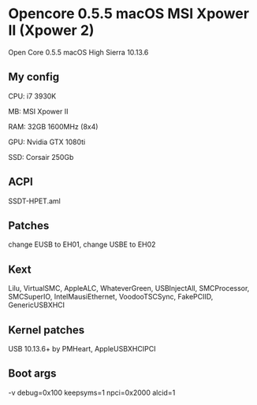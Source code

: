 # Opencore 0.5.5 macOS MSI Xpower II (Xpower 2)

Open Core 0.5.5
macOS High Sierra 10.13.6

## My config

CPU: i7 3930K

MB: MSI Xpower II

RAM: 32GB 1600MHz (8x4)

GPU: Nvidia GTX 1080ti

SSD: Corsair 250Gb

## ACPI
SSDT-HPET.aml

## Patches
change EUSB to EH01, change USBE to EH02

## Kext
Lilu, VirtualSMC, AppleALC, WhateverGreen, USBInjectAll, SMCProcessor, SMCSuperIO, IntelMausiEthernet, VoodooTSCSync, FakePCIID, GenericUSBXHCI

## Kernel patches
USB 10.13.6+ by PMHeart, AppleUSBXHCIPCI

## Boot args
-v debug=0x100 keepsyms=1 npci=0x2000 alcid=1
